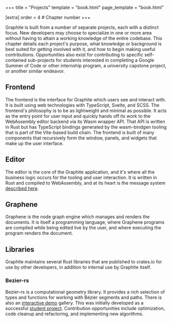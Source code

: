+++
title = "Projects"
template = "book.html"
page_template = "book.html"

[extra]
order = 4 # Chapter number
+++

Graphite is built from a number of separate projects, each with a distinct focus. New developers may choose to specialize in one or more area without having to attain a working knowledge of the entire codebase. This chapter details each project's purpose, what knowledge or background is best suited for getting involved with it, and how to begin making useful contributions. Opportunities also exist for contributing to specific self-contained sub-projects for students interested in completing a Google Summer of Code or other internship program, a university capstone project, or another similar endeavor.

## Frontend

The frontend is the interface for Graphite which users see and interact with. It is built using web technologies with TypeScript, Svelte, and SCSS. The frontend's philosophy is to be as lightweight and minimal as possible. It acts as the entry point for user input and quickly hands off its work to the WebAssembly editor backend via its Wasm wrapper API. That API is written in Rust but has TypeScript bindings generated by the wasm-bindgen tooling that is part of the Vite-based build chain. The frontend is built of many components that recursively form the window, panels, and widgets that make up the user interface.

## Editor

The editor is the core of the Graphite application, and it's where all the business logic occurs for the tooling and user interaction. It is written in Rust and compiled to WebAssembly, and at its heart is the message system [described here](../codebase-overview/code-structure#the-message-system).

## Graphene

Graphene is the node graph engine which manages and renders the documents. It is itself a programming language, where Graphene programs are compiled while being edited live by the user, and where executing the program renders the document.

## Libraries

Graphite maintains several Rust libraries that are published to crates.io for use by other developers, in addition to internal use by Graphite itself.

### Bezier-rs

Bezier-rs is a computational geometry library. It provides a rich selection of types and functions for working with Bézier segments and paths. There is also an [interactive demo](/libraries/bezier-rs/) gallery. This was initially developed as a successful [student project](./student-projects). Contribution opportunities include optimization, code cleanup and refactoring, and implementing new algorithms.
